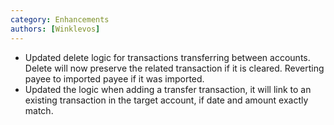 ```yaml
---
category: Enhancements
authors: [Winklevos]
---
```


- Updated delete logic for transactions transferring between accounts. Delete will now preserve the related transaction if it is cleared. Reverting payee to imported payee if it was imported.
- Updated the logic when adding a transfer transaction, it will link to an existing transaction in the target account, if date and amount exactly match.